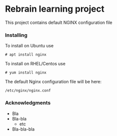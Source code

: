# Rebrain learning project

This project contains default NGINX configuration file

### Installing

To install on Ubuntu use
```
# apt install nginx
```
To install on RHEL/Centos use
```
# yum install nginx
```

The default Nginx configuration file will be here:
```
/etc/nginx/nginx.conf
```

### Acknowledgments

* Bla
* Bla-bla
  * etc
* Bla-bla-bla
